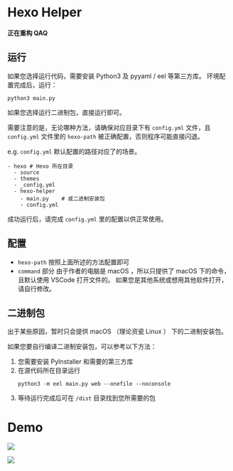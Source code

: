 # Hexo Helper

**正在重构 QAQ**

## 运行

如果您选择运行代码，需要安装 Python3 及 pyyaml / eel 等第三方库。
环境配置完成后，运行：
```shell
python3 main.py
```

如果您选择运行二进制包，直接运行即可。

需要注意的是，无论哪种方法，请确保对应目录下有 `config.yml` 文件，且 `config.yml` 文件里的 `hexo-path` 被正确配置，否则程序可能直接闪退。

e.g. `config.yml` 默认配置的路径对应了的场景。
```
- hexo # Hexo 所在目录
  - source
  - themes
  - _config.yml
  - hexo-helper
    - main.py    # 或二进制安装包
    - config.yml
```

成功运行后，请完成 `config.yml` 里的配置以供正常使用。

## 配置

* `hexo-path`
  按照上面所述的方法配置即可
* `command` 部分
  由于作者的电脑是 macOS ，所以只提供了 macOS 下的命令，且默认使用 VSCode 打开文件的。
  如果您是其他系统或想用其他软件打开，请自行修改。

## 二进制包

出于某些原因，暂时只会提供 macOS （理论资瓷 Linux ） 下的二进制安装包。

如果您要自行编译二进制安装包，可以参考以下方法：

1. 您需要安装 PyInstaller 和需要的第三方库
2. 在源代码所在目录运行
   ```shell
   python3 -m eel main.py web --onefile --noconsole
   ```
3. 等待运行完成后可在 `/dist` 目录找到您所需要的包

# Demo

![](https://i.loli.net/2019/02/07/5c5ba872a2a4d.png)

![](https://i.loli.net/2019/02/07/5c5ba874e1ae6.png)